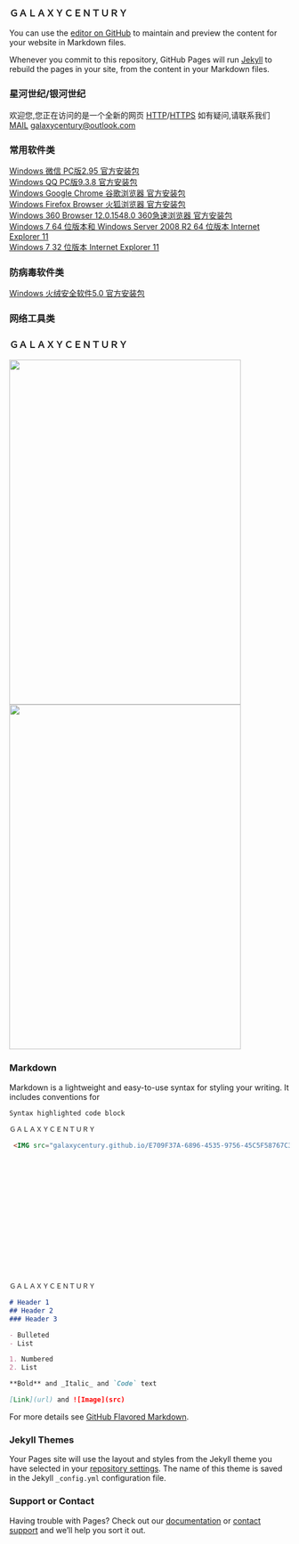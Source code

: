 ### ＧＡＬＡＸＹＣＥＮＴＵＲＹ

You can use the [editor on GitHub](https://github.com/galaxycentury/galaxycentury.github.io/edit/master/index.md) to maintain and preview the content for your website in Markdown files.

Whenever you commit to this repository, GitHub Pages will run [Jekyll](https://jekyllrb.com/) to rebuild the pages in your site, from the content in your Markdown files.

### 星河世纪/银河世纪

欢迎您,您正在访问的是一个全新的网页 [HTTP](http://galaxycentury.com/)/[HTTPS](https://galaxycentury.com/)
如有疑问,请联系我们 [MAIL](galaxycentury@outlook.com) galaxycentury@outlook.com

### 常用软件类

[Windows 微信 PC版2.95 官方安装包](https://dldir1.qq.com/weixin/Windows/WeChatSetup.exe/)<br>[Windows QQ PC版9.3.8 官方安装包](https://down.qq.com/qqweb/PCQQ/PCQQ_EXE/PCQQ2020.exe/)<br>[Windows Google Chrome 谷歌浏览器 官方安装包](https://dl.google.com/tag/s/appguid%3D%7B8A69D345-D564-463C-AFF1-A69D9E530F96%7D%26iid%3D%7B0731F096-B9F4-A9E7-0684-B622DC43006E%7D%26lang%3Dzh-CN%26browser%3D5%26usagestats%3D1%26appname%3DGoogle%2520Chrome%26needsadmin%3Dprefers%26ap%3Dx64-stable-statsdef_1%26installdataindex%3Dempty/update2/installers/ChromeSetup.exe)
<br>[Windows Firefox Browser 火狐浏览器 官方安装包](https://download-ssl.firefox.com.cn/releases-sha2/stub/official/zh-CN/Firefox-latest.exe)<br>[Windows 360 Browser 12.0.1548.0 360急速浏览器 官方安装包](http://down.360safe.com/cse/360cse_12.0.1548.0.exe)<br>[Windows 7 64 位版本和 Windows Server 2008 R2 64 位版本 Internet Explorer 11](https://download.microsoft.com/download/5/6/F/56FD6253-CB53-4E38-94C6-74367DA2AB34/IE11-Windows6.1-x64-zh-cn.exe)<br>[Windows 7 32 位版本 Internet Explorer 11](https://download.microsoft.com/download/F/2/8/F2871AC4-E82B-4636-BB37-A5F2B14C8616/IE11-Windows6.1-x86-zh-cn.exe)


### 防病毒软件类

[Windows 火绒安全软件5.0 官方安装包](https://www.huorong.cn/downloadfullv5.html?1563359375/)

### 网络工具类

### ＧＡＬＡＸＹＣＥＮＴＵＲＹ

<IMG src="galaxycentury.github.io/E709F37A-6896-4535-9756-45C5F58767C3.jpeg" height=620 width=416><IMG src="galaxycentury.github.io/47BEEF4B-5DEE-4602-A6C2-315E15B365A2.jpeg" height=620 width=416>
<center></center>

### Markdown

Markdown is a lightweight and easy-to-use syntax for styling your writing. It includes conventions for

```markdown
Syntax highlighted code block

ＧＡＬＡＸＹＣＥＮＴＵＲＹ
 
 <IMG src="galaxycentury.github.io/E709F37A-6896-4535-9756-45C5F58767C3.jpeg" height=62 width=41><IMG>
 
 
 
 
 
 
 
 
 
 
 
 
 
 
 
 
ＧＡＬＡＸＹＣＥＮＴＵＲＹ

# Header 1
## Header 2
### Header 3

- Bulleted
- List

1. Numbered
2. List

**Bold** and _Italic_ and `Code` text

[Link](url) and ![Image](src)
```

For more details see [GitHub Flavored Markdown](https://guides.github.com/features/mastering-markdown/).

### Jekyll Themes

Your Pages site will use the layout and styles from the Jekyll theme you have selected in your [repository settings](https://github.com/galaxycentury/galaxycentury.github.io/settings). The name of this theme is saved in the Jekyll `_config.yml` configuration file.

### Support or Contact

Having trouble with Pages? Check out our [documentation](https://docs.github.com/categories/github-pages-basics/) or [contact support](https://github.com/contact) and we’ll help you sort it out.
